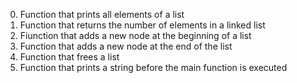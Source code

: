 0. Function that prints all elements of a list
1. Function that returns the number of elements in a linked list
2. Fiunction that adds a new node at the beginning of a list
3. Function that adds a new node at the end of the list
4. Function that frees a list
100. Function that prints a string before the main function is executed
